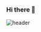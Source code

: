 ### Hi there 👋
![header](https://capsule-render.vercel.app/api?type=waving&color=0:a82da8,100:da8f00&height=230&section=header&text=HONGJOO&fontAlign=50&fontAlignY=40&fontSize=60&fontColor=ffffff)
<!--
**zaqquum/zaqquum** is a ✨ _special_ ✨ repository because its `README.md` (this file) appears on your GitHub profile.

Here are some ideas to get you started:

- 🔭 I’m currently working on ...
- 🌱 I’m currently learning ...
- 👯 I’m looking to collaborate on ...
- 🤔 I’m looking for help with ...
- 💬 Ask me about ...
- 📫 How to reach me: ...
- 😄 Pronouns: ...
- ⚡ Fun fact: ...
-->
